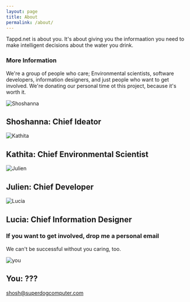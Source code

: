 ```yaml
---
layout: page
title: About
permalink: /about/
---
```


Tappd.net is about you. It's about giving you the informaation you need to make intelligent decisions about the water you drink. 

### More Information

We're a group of people who care; Environmental scientists, software developers, information designers, and just people who want to get involved. We're donating our personal time ot this project, because it's worth it.

![Shoshanna](https://superdogblog.github.io/images/ShosheTappdHeadshotSm.png) 

## Shoshanna: Chief Ideator

![Kathita](https://superdogblog.github.io/images//KathitaTappdHeadshotSm.png) 

## Kathita: Chief Environmental Scientist

![Julien](https://superdogblog.github.io/images/JulienTappdHeadshotSm.png) 

## Julien: Chief Developer

![Lucia](https://superdogblog.github.io/images/LuciaTappdHeadshotSm.png) 

## Lucia: Chief Information Designer

### If you want to get involved, drop me a personal email
We can't be successful without you caring, too. 

![you](hhttps://superdogblog.github.io/images/EmptyHeadshotSm.png)

## You: ???

[shosh@superdogcomputer.com](mailto:shosh@superdogcomputer.com)
